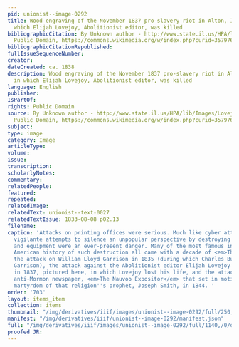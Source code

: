 ```yaml
---
pid: unionist--image-0292
title: Wood engraving of the November 1837 pro-slavery riot in Alton, Illinois, in
  which Elijah Lovejoy, Abolitionist editor, was killed
bibliographicCitation: By Unknown author - http://www.state.il.us/HPA/lib/Images/LovejoyPaper.JPG,
  Public Domain, https://commons.wikimedia.org/w/index.php?curid=3579768
bibliographicCitationRepublished: 
fullIssueSequenceNumber: 
creator: 
dateCreated: ca. 1838
description: Wood engraving of the November 1837 pro-slavery riot in Alton, Illinois,
  in which Elijah Lovejoy, Abolitionist editor, was killed
language: English
publisher: 
IsPartOf: 
rights: Public Domain
source: By Unknown author - http://www.state.il.us/HPA/lib/Images/LovejoyPaper.JPG,
  Public Domain, https://commons.wikimedia.org/w/index.php?curid=3579768
subject: 
type: image
category: Image
articleType: 
volume: 
issue: 
transcription: 
scholarlyNotes: 
commentary: 
relatedPeople: 
featured: 
repeated: 
relatedImage: 
relatedText: unionist--text-0027
relatedTextIssue: 1833-08-08 p02.13
filename: 
caption: 'Attacks on printing offices were serious. Much like cyber attacks today,
  vigilante attempts to silence an unpopular perspective by destroying their offices
  and equipment were an ever-present danger. Many of the most famous incidents in
  American history of such destruction all came with a decade of <em>The Unionist</em>:
  the attack on William Lloyd Garrison in 1835 (during which Charles Burleigh protected
  Garrison), the attack against the Abolitionist editor Elijah Lovejoy in Alton Illinois
  in 1837, pictured here, in which Lovejoy lost his life, and the attack against the
  anti-Mormon newspaper, <em>The Nauvoo Expositor</em> that set in motion the eventual
  martyrdom of that religion''s prophet, Joseph Smith, in 1844. '
order: '703'
layout: items_item
collection: items
thumbnail: "/img/derivatives/iiif/images/unionist--image-0292/full/250,/0/default.jpg"
manifest: "/img/derivatives/iiif/unionist--image-0292/manifest.json"
full: "/img/derivatives/iiif/images/unionist--image-0292/full/1140,/0/default.jpg"
proofed JR: 
---
```

